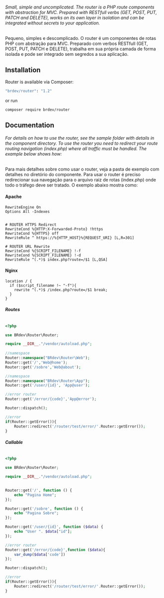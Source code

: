 ###### Small, simple and uncomplicated. The router is a PHP route components with abstraction for MVC. Prepared with RESTfull verbs (GET, POST, PUT, PATCH and DELETE), works on its own layer in isolation and can be integrated without secrets to your application.

Pequeno, simples e descomplicado. O router é um componentes de rotas PHP com abstração para MVC. Preparado com verbos
RESTfull (GET, POST, PUT, PATCH e DELETE), trabalha em sua própria camada de forma isolada e pode ser integrado sem
segredos a sua aplicação.

## Installation

Router is available via Composer:

```bash
"brdev/router": "1.2"
```

or run

```bash
composer require brdev/router
```

## Documentation

###### For details on how to use the router, see the sample folder with details in the component directory. To use the router you need to redirect your route routing navigation (index.php) where all traffic must be handled. The example below shows how:

Para mais detalhes sobre como usar o router, veja a pasta de exemplo com detalhes no diretório do componente. Para usar
o router é preciso redirecionar sua navegação para o arquivo raiz de rotas (index.php) onde todo o tráfego deve ser
tratado. O exemplo abaixo mostra como:

#### Apache

```apacheconfig
RewriteEngine On
Options All -Indexes


# ROUTER HTTPS Redirect
RewriteCond %{HTTP:X-Forwarded-Proto} !https
RewriteCond %{HTTPS} off
RewriteRule ^ https://%{HTTP_HOST}%{REQUEST_URI} [L,R=301]

# ROUTER URL Rewrite
RewriteCond %{SCRIPT_FILENAME} !-f
RewriteCond %{SCRIPT_FILENAME} !-d
RewriteRule ^(.*)$ index.php?route=/$1 [L,QSA]
```

#### Nginx

````nginxconfig
location / {
  if ($script_filename !~ "-f"){
    rewrite ^(.*)$ /index.php?route=/$1 break;
  }
}
````

##### Routes

```php

<?php

use BRdev\Router\Router;

require __DIR__."/vendor/autoload.php";
 
//namespace
Router::namespace("BRdev\Router\Web");
Router::get('/','Web@home');
Router::get('/sobre','Web@about');

//namespace
Router::namespace("BRdev\Router\App");
Router::get('/user/{id}', 'App@user');

//error router
Router::get('/error/{code}','App@error');

Router::dispatch();

//error
if(Router::getError()){
    Router::redirect('/router/test/error/'.Router::getError());
}

```

##### Callable

```php

<?php

use BRdev\Router\Router;

require __DIR__."/vendor/autoload.php";
 

Router::get('/', function () {
    echo "Pagina Home";
});

Router::get('/sobre', function () {
    echo "Pagina Sobre";
});

Router::get('/user/{id}', function ($data) {
    echo "User ". $data["id"];
});

//error router
Router::get('/error/{code}',function ($data){
    var_dump($data['code'])
});

Router::dispatch();

//error
if(Router::getError()){
    Router::redirect('/router/test/error/'.Router::getError());
}

```
